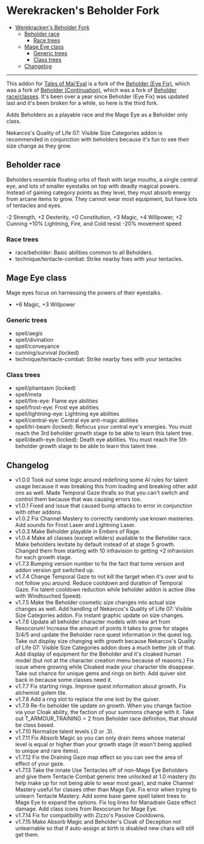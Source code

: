 # Werekracken's Beholder Fork

- [Werekracken's Beholder Fork](#werekrackens-beholder-fork)
  - [Beholder race](#beholder-race)
    - [Race trees](#race-trees)
  - [Mage Eye class](#mage-eye-class)
    - [Generic trees](#generic-trees)
    - [Class trees](#class-trees)
  - [Changelog](#changelog)

---

This addon for [Tales of Maj'Eyal](https://te4.org/) is a fork of the [Beholder (Eye Fix)](https://te4.org/games/addons/tome/beholder-efix), which was a fork of [Beholder (Continuation)](https://te4.org/games/addons/tome/beholder-cont), which was a fork of [Beholder race/classes](https://te4.org/games/addons/tome/beholder-raceclasses). It's been over a year since Beholder (Eye Fix) was updated last and it's been broken for a while, so here is the third fork.

Adds Beholders as a playable race and the Mage Eye as a Beholder only class.

Nekarcos's Quality of Life 07: Visible Size Categories addon is recommended in conjunction with beholders because it's fun to see their size change as they grow.

## Beholder race

Beholders resemble floating orbs of flesh with large mouths, a single central eye, and lots of smaller eyestalks on top with deadly magical powers. Instead of gaining category points as they level, they must absorb energy from arcane items to grow. They cannot wear most equipment, but have lots of tentacles and eyes.

-2 Strength, +2 Dexterity, +0 Constitution, +3 Magic, +4 Willpower, +2 Cunning
+10% Lightning, Fire, and Cold resist
-20% movement speed

### Race trees

- race/beholder: Basic abilities common to all Beholders.
- technique/tentacle-combat: Strike nearby foes with your tentacles.

## Mage Eye class

Mage eyes focus on harnessing the powers of their eyestalks.

- +6 Magic, +3 Willpower

### Generic trees

- spell/aegis
- spell/divination
- spell/conveyance
- cunning/survival (locked)
- technique/tentacle-combat: Strike nearby foes with your tentacles

### Class trees

- spell/phantasm (locked)
- spell/meta
- spell/fire-eye: Flame eye abilities
- spell/frost-eye: Frost eye abilities
- spell/lightning-eye: Lightning eye abilities
- spell/central-eye: Central eye anti-magic abilities
- spell/tri-beam (locked): Refocus your central eye's energies. You must reach the 3rd beholder growth stage to be able to learn this talent tree.
- spell/death-eye (locked): Death eye abilities. You must reach the 5th beholder growth stage to be able to learn this talent tree.

## Changelog

- v1.0.0 Took out some logic around redefining some AI rules for talent usage because it was breaking this from loading and breaking other add ons as well. Made Temporal Gaze thralls so that you can't switch and control them because that was causing errors too.
- v1.0.1 Fixed and issue that caused bump attacks to error in conjunction with other addons.
- v1.0.2 Fix Channel Mastery to correctly randomly use known masteries. Add sounds for Frost Laser and Lightning Laser.
- v1.0.3 Make Beholder playable in Embers of Rage.
- v1.0.4 Make all classes (except wilders) available to the Beholder race. Make beholders levitate by default instead of at stage 5 growth. Changed them from starting with 10 infravision to getting +2 infravision for each growth stage.
- v1.7.3 Bumping version number to fix the fact that tome version and addon version got switched up.
- v1.7.4 Change Temporal Gaze to not kill the target when it's over and to not follow you around. Reduce cooldown and duration of Temporal Gaze. Fix talent cooldown reduction while beholder addon is active (like with Windtouched Speed).
- v1.7.5 Make the Beholder cosmetic size changes into actual size changes as well. Add handling of Nekarcos's Quality of Life 07: Visible Size Categories addon. Fix instant graphic update on size changes.
- v1.7.6  Update all beholder character models with new art from Rexocorum! Increase the amount of points it takes to grow for stages 3/4/5 and update the Beholder race quest information in the quest log. Take out display size changing with growth because Nekarcos's Quality of Life 07: Visible Size Categories addon does a much better job of that. Add display of equipment for the Beholder and it's cloaked human model (but not at the character creation menu because of reasons.) Fix issue where growing while Cloaked made your character tile disappear. Take out chance for unique gems and rings on birth. Add quiver slot back in because some classes need it.
- v1.7.7 Fix starting rings. Improve quest information about growth. Fix alchemist golem tile.
- v1.7.8 Add a ring slot to replace the one lost by the quiver.
- v1.7.9  Re-fix beholder tile update on growth. When you change faction via your Cloak ability, the faction of your summons change with it. Take out T_ARMOUR_TRAINING = 2 from Beholder race definition, that should be class based.
- v1.7.10 Normalize talent levels (.0 or .3).
- v1.7.11 Fix Absorb Magic so you can only drain items whose material level is equal or higher than your growth stage (it wasn't being applied to unique and rare items).
- v1.7.12 Fix the Draining Gaze map effect so you can see the area of effect of your gaze.
- v1.7.13 Take the innate Use Tentacles off of non-Mage Eye Beholders and give them Tentacle Combat generic tree unlocked at 1.0 mastery (to help make up for not being able to wear most gear), and make Channel Mastery useful for classes other than Mage Eye. Fix error when trying to unlearn Tentacle Mastery. Add some base game spell talent trees to Mage Eye to expand the options. Fix log lines for Manadrain Gaze effect damage. Add class icons from Rexocorum for Mage Eye.
- v1.7.14 Fix for compatibility with Zizzo's Passive Cooldowns.
- v1.7.15 Make Absorb Magic and Beholder's Cloak of Deception not unlearnable so that if auto-assign at birth is disabled new chars will still get them.

